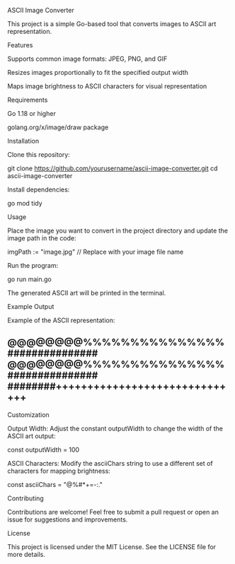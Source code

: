 ASCII Image Converter

This project is a simple Go-based tool that converts images to ASCII art representation.

Features

Supports common image formats: JPEG, PNG, and GIF

Resizes images proportionally to fit the specified output width

Maps image brightness to ASCII characters for visual representation

Requirements

Go 1.18 or higher

golang.org/x/image/draw package

Installation

Clone this repository:

git clone https://github.com/yourusername/ascii-image-converter.git
cd ascii-image-converter

Install dependencies:

go mod tidy

Usage

Place the image you want to convert in the project directory and update the image path in the code:

imgPath := "image.jpg" // Replace with your image file name

Run the program:

go run main.go

The generated ASCII art will be printed in the terminal.

Example Output

Example of the ASCII representation:

@@@@@@@@%%%%%%%%%%%%%%%###############
@@@@@@@@%%%%%%%%%%%%%%%###############
########++++++++++++++++++++++++++++++
--------------------------------------

Customization

Output Width: Adjust the constant outputWidth to change the width of the ASCII art output:

const outputWidth = 100

ASCII Characters: Modify the asciiChars string to use a different set of characters for mapping brightness:

const asciiChars = "@%#*+=-:."

Contributing

Contributions are welcome! Feel free to submit a pull request or open an issue for suggestions and improvements.

License

This project is licensed under the MIT License. See the LICENSE file for more details.

